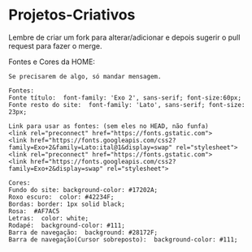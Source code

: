 # Projetos-Criativos

Lembre de criar um fork para alterar/adicionar e depois sugerir o pull request para fazer o merge.

Fontes e Cores da HOME:

    Se precisarem de algo, só mandar mensagem.

    Fontes:
    Fonte título:  font-family: 'Exo 2', sans-serif; font-size:60px;
    Fonte resto do site:  font-family: 'Lato', sans-serif; font-size: 23px;

    Link para usar as fontes: (sem eles no HEAD, não funfa)
    <link rel="preconnect" href="https://fonts.gstatic.com">
    <link href="https://fonts.googleapis.com/css2?family=Exo+2&family=Lato:ital@1&display=swap" rel="stylesheet">
    <link rel="preconnect" href="https://fonts.gstatic.com">
    <link href="https://fonts.googleapis.com/css2?family=Exo+2&display=swap" rel="stylesheet">
    
    Cores:
    Fundo do site: background-color: #17202A;
    Roxo escuro:  color: #42234F;
    Bordas: border: 1px solid black;
    Rosa:  #AF7AC5
    Letras:  color: white;
    Rodapé:  background-color: #111;
    Barra de navegação:  background: #28172F;
    Barra de navegação(Cursor sobreposto):  background-color: #111;
